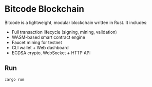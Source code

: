 # Bitcode Blockchain

Bitcode is a lightweight, modular blockchain written in Rust. It includes:

- Full transaction lifecycle (signing, mining, validation)
- WASM-based smart contract engine
- Faucet mining for testnet
- CLI wallet + Web dashboard
- ECDSA crypto, WebSocket + HTTP API

## Run

```bash
cargo run
